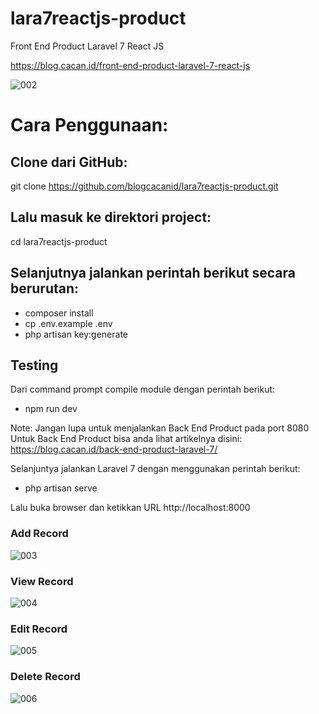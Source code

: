# lara7reactjs-product
Front End Product Laravel 7 React JS

https://blog.cacan.id/front-end-product-laravel-7-react-js

![002](https://user-images.githubusercontent.com/51890752/83351435-1149ca00-a36e-11ea-9fc3-0d09f1353b49.jpg)


# Cara Penggunaan:

## Clone dari GitHub:
git clone https://github.com/blogcacanid/lara7reactjs-product.git

## Lalu masuk ke direktori project:
cd lara7reactjs-product

## Selanjutnya jalankan perintah berikut secara berurutan:
- composer install
- cp .env.example .env
- php artisan key:generate

## Testing
Dari command prompt compile module dengan perintah berikut:
- npm run dev

Note: Jangan lupa untuk menjalankan Back End Product pada port 8080
Untuk Back End Product bisa anda lihat artikelnya disini:
https://blog.cacan.id/back-end-product-laravel-7/


Selanjuntya jalankan Laravel 7 dengan menggunakan perintah berikut:
- php artisan serve


Lalu buka browser dan ketikkan URL http://localhost:8000

### Add Record
![003](https://user-images.githubusercontent.com/51890752/83351443-2161a980-a36e-11ea-9b6c-8edee7a0efcb.jpg)

### View Record
![004](https://user-images.githubusercontent.com/51890752/83351445-32121f80-a36e-11ea-946d-a7f1714d0f34.jpg)

### Edit Record
![005](https://user-images.githubusercontent.com/51890752/83351453-3f2f0e80-a36e-11ea-8a05-5166e17c8d79.jpg)

### Delete Record
![006](https://user-images.githubusercontent.com/51890752/83351458-4c4bfd80-a36e-11ea-8aa1-bc64a11ee1ae.jpg)

